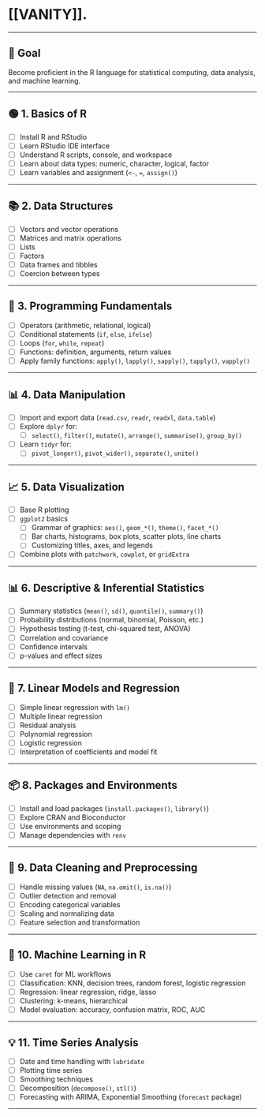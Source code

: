 # [[VANITY]]. 


---

## 🎯 Goal
Become proficient in the R language for statistical computing, data analysis, and machine learning.

---

## 🟢 1. Basics of R
- [ ] Install R and RStudio
- [ ] Learn RStudio IDE interface
- [ ] Understand R scripts, console, and workspace
- [ ] Learn about data types: numeric, character, logical, factor
- [ ] Learn variables and assignment (`<-`, `=`, `assign()`)

---

## 📚 2. Data Structures
- [ ] Vectors and vector operations
- [ ] Matrices and matrix operations
- [ ] Lists
- [ ] Factors
- [ ] Data frames and tibbles
- [ ] Coercion between types

---

## 🧮 3. Programming Fundamentals
- [ ] Operators (arithmetic, relational, logical)
- [ ] Conditional statements (`if`, `else`, `ifelse`)
- [ ] Loops (`for`, `while`, `repeat`)
- [ ] Functions: definition, arguments, return values
- [ ] Apply family functions: `apply()`, `lapply()`, `sapply()`, `tapply()`, `vapply()`

---

## 📊 4. Data Manipulation
- [ ] Import and export data (`read.csv`, `readr`, `readxl`, `data.table`)
- [ ] Explore `dplyr` for:
  - [ ] `select()`, `filter()`, `mutate()`, `arrange()`, `summarise()`, `group_by()`
- [ ] Learn `tidyr` for:
  - [ ] `pivot_longer()`, `pivot_wider()`, `separate()`, `unite()`

---

## 📈 5. Data Visualization
- [ ] Base R plotting
- [ ] `ggplot2` basics
  - [ ] Grammar of graphics: `aes()`, `geom_*()`, `theme()`, `facet_*()`
  - [ ] Bar charts, histograms, box plots, scatter plots, line charts
  - [ ] Customizing titles, axes, and legends
- [ ] Combine plots with `patchwork`, `cowplot`, or `gridExtra`

---

## 📊 6. Descriptive & Inferential Statistics
- [ ] Summary statistics (`mean()`, `sd()`, `quantile()`, `summary()`)
- [ ] Probability distributions (normal, binomial, Poisson, etc.)
- [ ] Hypothesis testing (t-test, chi-squared test, ANOVA)
- [ ] Correlation and covariance
- [ ] Confidence intervals
- [ ] p-values and effect sizes

---

## 🧠 7. Linear Models and Regression
- [ ] Simple linear regression with `lm()`
- [ ] Multiple linear regression
- [ ] Residual analysis
- [ ] Polynomial regression
- [ ] Logistic regression
- [ ] Interpretation of coefficients and model fit

---

## 📦 8. Packages and Environments
- [ ] Install and load packages (`install.packages()`, `library()`)
- [ ] Explore CRAN and Bioconductor
- [ ] Use environments and scoping
- [ ] Manage dependencies with `renv`

---

## 🧹 9. Data Cleaning and Preprocessing
- [ ] Handle missing values (`NA`, `na.omit()`, `is.na()`)
- [ ] Outlier detection and removal
- [ ] Encoding categorical variables
- [ ] Scaling and normalizing data
- [ ] Feature selection and transformation

---

## 🤖 10. Machine Learning in R
- [ ] Use `caret` for ML workflows
- [ ] Classification: KNN, decision trees, random forest, logistic regression
- [ ] Regression: linear regression, ridge, lasso
- [ ] Clustering: k-means, hierarchical
- [ ] Model evaluation: accuracy, confusion matrix, ROC, AUC

---

## 💡 11. Time Series Analysis
- [ ] Date and time handling with `lubridate`
- [ ] Plotting time series
- [ ] Smoothing techniques
- [ ] Decomposition (`decompose()`, `stl()`)
- [ ] Forecasting with ARIMA, Exponential Smoothing (`forecast` package)

---
